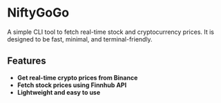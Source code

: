 
# NiftyGoGo

A simple CLI tool to fetch real-time stock and cryptocurrency prices. It is designed to be fast, minimal, and terminal-friendly.

## Features

- **Get real-time crypto prices from Binance**  
- **Fetch stock prices using Finnhub API**  
- **Lightweight and easy to use**  

